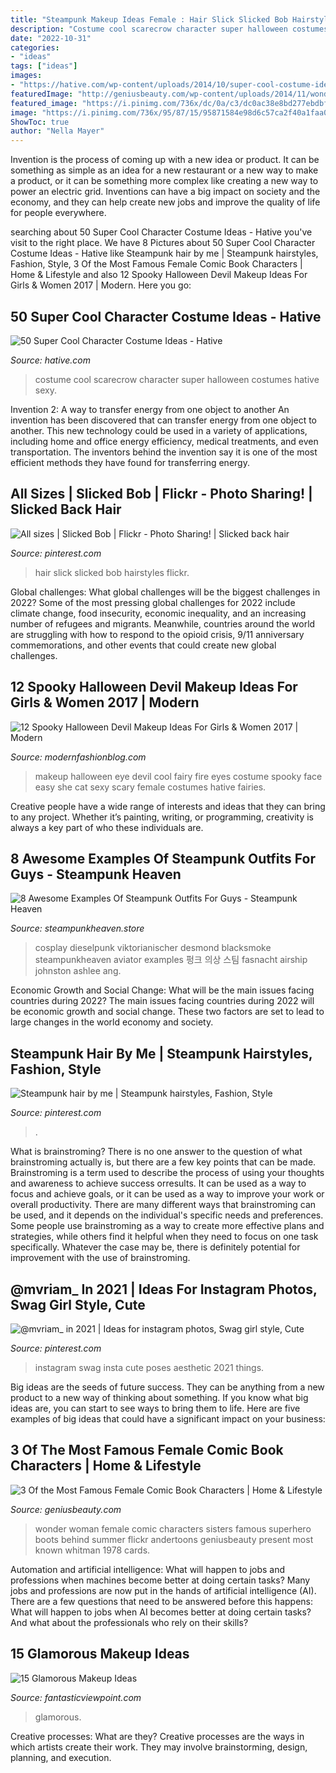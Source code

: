 ```yaml
---
title: "Steampunk Makeup Ideas Female : Hair Slick Slicked Bob Hairstyles Flickr"
description: "Costume cool scarecrow character super halloween costumes hative sexy"
date: "2022-10-31"
categories:
- "ideas"
tags: ["ideas"]
images:
- "https://hative.com/wp-content/uploads/2014/10/super-cool-costume-ideas/11-scarecrow-costume.jpg"
featuredImage: "http://geniusbeauty.com/wp-content/uploads/2014/11/wonder-woman.jpg"
featured_image: "https://i.pinimg.com/736x/dc/0a/c3/dc0ac38e8bd277ebdbfcd8845fdb673f.jpg"
image: "https://i.pinimg.com/736x/95/87/15/95871584e98d6c57ca2f40a1faa022c6.jpg"
ShowToc: true
author: "Nella Mayer"
---
```



Invention is the process of coming up with a new idea or product. It can be something as simple as an idea for a new restaurant or a new way to make a product, or it can be something more complex like creating a new way to power an electric grid. Inventions can have a big impact on society and the economy, and they can help create new jobs and improve the quality of life for people everywhere.

	

		
searching about 50 Super Cool Character Costume Ideas - Hative you've visit to the right place. We have 8 Pictures about 50 Super Cool Character Costume Ideas - Hative like Steampunk hair by me | Steampunk hairstyles, Fashion, Style, 3 Of the Most Famous Female Comic Book Characters | Home &amp; Lifestyle and also 12 Spooky Halloween Devil Makeup Ideas For Girls &amp; Women 2017 | Modern. Here you go:
		
    
## 50 Super Cool Character Costume Ideas - Hative

<img loading=lazy src="https://hative.com/wp-content/uploads/2014/10/super-cool-costume-ideas/11-scarecrow-costume.jpg" onerror="this.onerror=null;this.src='https://tse3.mm.bing.net/th?id=OIP.kBGO-qK-kMEda0B8BUMnCwHaLH&amp;pid=15.1';" alt="50 Super Cool Character Costume Ideas - Hative">

_Source: hative.com_

>costume cool scarecrow character super halloween costumes hative sexy. 

	

Invention 2: A way to transfer energy from one object to another
An invention has been discovered that can transfer energy from one object to another. This new technology could be used in a variety of applications, including home and office energy efficiency, medical treatments, and even transportation. The inventors behind the invention say it is one of the most efficient methods they have found for transferring energy.

    
## All Sizes | Slicked Bob | Flickr - Photo Sharing! | Slicked Back Hair

<img loading=lazy src="https://i.pinimg.com/736x/95/87/15/95871584e98d6c57ca2f40a1faa022c6.jpg" onerror="this.onerror=null;this.src='https://tse2.mm.bing.net/th?id=OIP.5xJkCqm70JlIM62vungfVgHaJ4&amp;pid=15.1';" alt="All sizes | Slicked Bob | Flickr - Photo Sharing! | Slicked back hair">

_Source: pinterest.com_

>hair slick slicked bob hairstyles flickr. 

	

Global challenges: What global challenges will be the biggest challenges in 2022?
Some of the most pressing global challenges for 2022 include climate change, food insecurity, economic inequality, and an increasing number of refugees and migrants. Meanwhile, countries around the world are struggling with how to respond to the opioid crisis, 9/11 anniversary commemorations, and other events that could create new global challenges.

    
## 12 Spooky Halloween Devil Makeup Ideas For Girls &amp; Women 2017 | Modern

<img loading=lazy src="http://modernfashionblog.com/wp-content/uploads/2017/08/12-Spooky-Halloween-Devil-Makeup-Ideas-For-Girls-Women-2017-7.jpg" onerror="this.onerror=null;this.src='https://tse1.mm.bing.net/th?id=OIP.IJmh15nSNb7J_tQoIi4chgHaLH&amp;pid=15.1';" alt="12 Spooky Halloween Devil Makeup Ideas For Girls &amp; Women 2017 | Modern">

_Source: modernfashionblog.com_

>makeup halloween eye devil cool fairy fire eyes costume spooky face easy she cat sexy scary female costumes hative fairies. 

	

Creative people have a wide range of interests and ideas that they can bring to any project. Whether it’s painting, writing, or programming, creativity is always a key part of who these individuals are.

    
## 8 Awesome Examples Of Steampunk Outfits For Guys - Steampunk Heaven

<img loading=lazy src="https://cdn.shopify.com/s/files/1/1682/2301/files/Steampunk_kid_zpszydd2ub4_1024x1024.jpg?v=1488504643" onerror="this.onerror=null;this.src='https://tse1.mm.bing.net/th?id=OIP.x2stOoA7IPhbsnJOBCSfZAHaLG&amp;pid=15.1';" alt="8 Awesome Examples Of Steampunk Outfits For Guys - Steampunk Heaven">

_Source: steampunkheaven.store_

>cosplay dieselpunk viktorianischer desmond blacksmoke steampunkheaven aviator examples 펑크 의상 스팀 fasnacht airship johnston ashlee ang. 

	

Economic Growth and Social Change: What will be the main issues facing countries during 2022?
The main issues facing countries during 2022 will be economic growth and social change. These two factors are set to lead to large changes in the world economy and society.

    
## Steampunk Hair By Me | Steampunk Hairstyles, Fashion, Style

<img loading=lazy src="https://i.pinimg.com/736x/74/1c/df/741cdfe8205d7fb78a56ec2e87430646--steampunk-hair.jpg" onerror="this.onerror=null;this.src='https://tse2.mm.bing.net/th?id=OIP.HbmfH5l34p7DJ6yguuykdAHaLH&amp;pid=15.1';" alt="Steampunk hair by me | Steampunk hairstyles, Fashion, Style">

_Source: pinterest.com_

>. 

	

What is brainstroming?
There is no one answer to the question of what brainstroming actually is, but there are a few key points that can be made. Brainstroming is a term used to describe the process of using your thoughts and awareness to achieve success orresults. It can be used as a way to focus and achieve goals, or it can be used as a way to improve your work or overall productivity. There are many different ways that brainstroming can be used, and it depends on the individual's specific needs and preferences. Some people use brainstroming as a way to create more effective plans and strategies, while others find it helpful when they need to focus on one task specifically. Whatever the case may be, there is definitely potential for improvement with the use of brainstroming.

    
## @mvriam_ In 2021 | Ideas For Instagram Photos, Swag Girl Style, Cute

<img loading=lazy src="https://i.pinimg.com/736x/dc/0a/c3/dc0ac38e8bd277ebdbfcd8845fdb673f.jpg" onerror="this.onerror=null;this.src='https://tse2.mm.bing.net/th?id=OIP.-DYDAsifZS_m7HHs8-g1vwHaNK&amp;pid=15.1';" alt="@mvriam_ in 2021 | Ideas for instagram photos, Swag girl style, Cute">

_Source: pinterest.com_

>instagram swag insta cute poses aesthetic 2021 things. 

	

Big ideas are the seeds of future success. They can be anything from a new product to a new way of thinking about something. If you know what big ideas are, you can start to see ways to bring them to life. Here are five examples of big ideas that could have a significant impact on your business:

    
## 3 Of The Most Famous Female Comic Book Characters | Home &amp; Lifestyle

<img loading=lazy src="http://geniusbeauty.com/wp-content/uploads/2014/11/wonder-woman.jpg" onerror="this.onerror=null;this.src='https://tse1.mm.bing.net/th?id=OIP.FKjdkoi8NuAEMux71zO3AQHaK5&amp;pid=15.1';" alt="3 Of the Most Famous Female Comic Book Characters | Home &amp; Lifestyle">

_Source: geniusbeauty.com_

>wonder woman female comic characters sisters famous superhero boots behind summer flickr andertoons geniusbeauty present most known whitman 1978 cards. 

	

Automation and artificial intelligence: What will happen to jobs and professions when machines become better at doing certain tasks?
Many jobs and professions are now put in the hands of artificial intelligence (AI). There are a few questions that need to be answered before this happens: What will happen to jobs when AI becomes better at doing certain tasks? And what about the professionals who rely on their skills?

    
## 15 Glamorous Makeup Ideas

<img loading=lazy src="http://www.fantasticviewpoint.com/wp-content/uploads/2014/02/large.jpg" onerror="this.onerror=null;this.src='https://tse2.mm.bing.net/th?id=OIP.cI2pFSpttTA-Ucu7LG4wrgHaJQ&amp;pid=15.1';" alt="15 Glamorous Makeup Ideas">

_Source: fantasticviewpoint.com_

>glamorous. 

	

Creative processes: What are they?
Creative processes are the ways in which artists create their work. They may involve brainstorming, design, planning, and execution.

